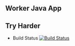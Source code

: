 ## Worker Java App

## Try Harder

* Build Status
[![Build Status](http://34.148.189.166:8080/buildStatus/icon?job=instavote%2Fworker-build)](http://34.148.189.166:8080/job/instavote/job/worker-build/)

